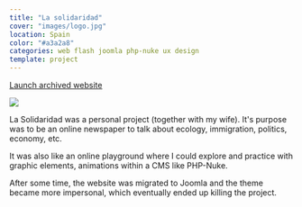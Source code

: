 ```yaml
---
title: "La solidaridad"
cover: "images/logo.jpg"
location: Spain
color: "#a3a2a8"
categories: web flash joomla php-nuke ux design
template: project
---
```


<p class="align-center">
<a class="btn" role="button" href="http://lasolidaridad.herokuapp.com" target="_blank">Launch archived website</a>
</p>

![](/work/la-solidaridad/images/1.jpg)

La Solidaridad was a personal project (together with my wife). It's purpose was to be an online newspaper to talk about ecology, immigration, politics, economy, etc.

It was also like an online playground where I could explore and practice with graphic elements, animations within a CMS like PHP-Nuke.

After some time, the website was migrated to Joomla and the theme became more impersonal, which eventually ended up killing the project.
